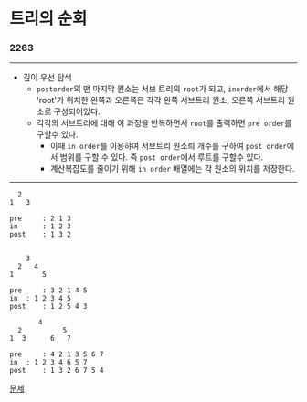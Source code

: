 # 트리의 순회
### 2263
***
- 깊이 우선 탐색
 	- `postorder`의 맨 마지막 원소는 서브 트리의 `root`가 되고, `inorder`에서 해당 'root'가 위치한 왼쪽과 오른쪽은 각각 왼쪽 서브트리 원소, 오른쪽 서브트리 원소로 구성되어있다.
	- 각각의 서브트리에 대해 이 과정을 반복하면서 `root`를 출력하면 `pre order`를 구할수 있다.
		+ 이때 `in order`를 이용햐여 서브트리 원소릐 개수를 구하여 `post order`에서 범위를 구할 수 있다. 즉 `post order`에서 루트를 구할수 있다.
		+ 계산복잡도를 줄이기 위해 `in order` 배열에는 각 원소의 위치를 저장한다.
***
	  2
	1   3
	
	pre 	: 2 1 3	
	in		: 1 2 3
	post	: 1 3 2

	
		3
	  2   4
	1       5

	pre 	: 3 2 1 4 5
	in 	: 1 2 3 4 5
	post 	: 1 2 5 4 3
	
	       4
	  2          5
	1  3      6   7
	
	pre 	: 4 2 1 3 5 6 7
	in 	: 1 2 3 4 6 5 7
	post 	: 1 3 2 6 7 5 4

[문제](https://www.acmicpc.net/problem/2263)
			 
